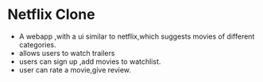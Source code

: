 # Netflix Clone
- A webapp ,with a ui similar to netflix,which suggests movies of different categories.
- allows users to watch trailers
- users can  sign up ,add movies to watchlist.
- user can rate a movie,give review.
